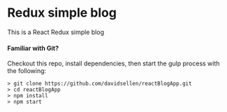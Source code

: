 # Redux simple blog

This is a React Redux simple blog

#### Familiar with Git?
Checkout this repo, install dependencies, then start the gulp process with the following:

```
> git clone https://github.com/davidsellen/reactBlogApp.git
> cd reactBlogApp
> npm install
> npm start
```
